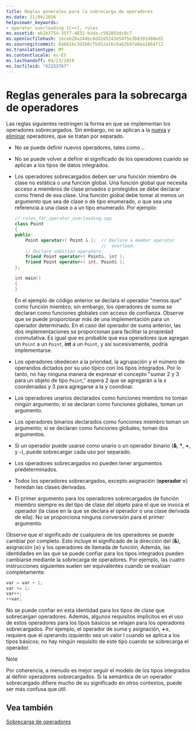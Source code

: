 ```yaml
---
title: Reglas generales para la sobrecarga de operadores
ms.date: 11/04/2016
helpviewer_keywords:
- operator overloading [C++], rules
ms.assetid: eb2b3754-35f7-4832-b1da-c502893dc0c7
ms.openlocfilehash: 1eceb26a244bc6dd2d5243e54f5e3b8391d88ed1
ms.sourcegitcommit: 0ab61bc3d2b6cfbd52a16c6ab2b97a8ea1864f12
ms.translationtype: MT
ms.contentlocale: es-ES
ms.lasthandoff: 04/23/2019
ms.locfileid: "62153767"
---
```

# <a name="general-rules-for-operator-overloading"></a>Reglas generales para la sobrecarga de operadores

Las reglas siguientes restringen la forma en que se implementan los operadores sobrecargados. Sin embargo, no se aplican a la [nueva](../cpp/new-operator-cpp.md) y [eliminar](../cpp/delete-operator-cpp.md) operadores, que se tratan por separado.

- No se puede definir nuevos operadores, tales como **.**.

- No se puede volver a definir el significado de los operadores cuando se aplican a los tipos de datos integrados.

- Los operadores sobrecargados deben ser una función miembro de clase no estática o una función global. Una función global que necesita acceso a miembros de clase privados o protegidos se debe declarar como friend de esa clase. Una función global debe tomar al menos un argumento que sea de clase o de tipo enumerado, o que sea una referencia a una clase o a un tipo enumerado. Por ejemplo:

    ```cpp
    // rules_for_operator_overloading.cpp
    class Point
    {
    public:
        Point operator<( Point & );  // Declare a member operator
                                     //  overload.
        // Declare addition operators.
        friend Point operator+( Point&, int );
        friend Point operator+( int, Point& );
    };

    int main()
    {
    }
    ```

   En el ejemplo de código anterior se declara el operador "menos que" como función miembro; sin embargo, los operadores de suma se declaran como funciones globales con acceso de confianza. Observe que se puede proporcionar más de una implementación para un operador determinado. En el caso del operador de suma anterior, las dos implementaciones se proporcionan para facilitar la propiedad conmutativa. Es igual que es probable que esa operadores que agregan un `Point` a un `Point`, **int** a un `Point`, y así sucesivamente, podría implementarse.

- Los operadores obedecen a la prioridad, la agrupación y el número de operandos dictados por su uso típico con los tipos integrados. Por lo tanto, no hay ninguna manera de expresar el concepto "sumar 2 y 3 para un objeto de tipo `Point`," espera 2 que se agregarán a la *x* coordenadas y 3 para agregarse a la *y* coordinar.

- Los operadores unarios declarados como funciones miembro no toman ningún argumento; si se declaran como funciones globales, toman un argumento.

- Los operadores binarios declarados como funciones miembro toman un argumento; si se declaran como funciones globales, toman dos argumentos.

- Si un operador puede usarse como unario o un operador binario (__&__, __*__, __+__, y __-__), puede sobrecargar cada uso por separado.

- Los operadores sobrecargados no pueden tener argumentos predeterminados.

- Todos los operadores sobrecargados, excepto asignación (**operador =**) heredan las clases derivadas.

- El primer argumento para los operadores sobrecargados de función miembro siempre es del tipo de clase del objeto para el que se invoca el operador (la clase en la que se declara el operador o una clase derivada de ella). No se proporciona ninguna conversión para el primer argumento.

Observe que el significado de cualquiera de los operadores se puede cambiar por completo. Esto incluye el significado de la dirección del (**&**), asignación (**=**) y los operadores de llamada de función. Además, las identidades en las que se puede confiar para los tipos integrados pueden cambiarse mediante la sobrecarga de operadores. Por ejemplo, las cuatro instrucciones siguientes suelen ser equivalentes cuando se evalúan completamente:

```cpp
var = var + 1;
var += 1;
var++;
++var;
```

No se puede confiar en esta identidad para los tipos de clase que sobrecargan operadores. Además, algunos requisitos implícitos en el uso de estos operadores para los tipos básicos se relajan para los operadores sobrecargados. Por ejemplo, el operador de suma y asignación, **+=**, requiere que el operando izquierdo sea un valor l cuando se aplica a los tipos básicos; no hay ningún requisito de este tipo cuando se sobrecarga el operador.

> [!NOTE]
> Por coherencia, a menudo es mejor seguir el modelo de los tipos integrados al definir operadores sobrecargados. Si la semántica de un operador sobrecargado difiere mucho de su significado en otros contextos, puede ser más confusa que útil.

## <a name="see-also"></a>Vea también

[Sobrecarga de operadores](../cpp/operator-overloading.md)